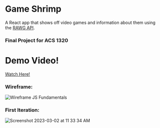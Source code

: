 # Game Shrimp
A React app that shows off video games and information about them using the [RAWG API](https://rawg.io/apidocs).

### Final Project for ACS 1320

# Demo Video!
[Watch Here!](https://youtu.be/tYFYTAoKpUE)

### Wireframe: 
![Wireframe JS Fundamentals](https://user-images.githubusercontent.com/77900249/222533058-5c8e6fbe-c12e-4f51-a6e5-f75638f66c02.png)


### First Iteration:
![Screenshot 2023-03-02 at 11 33 34 AM](https://user-images.githubusercontent.com/77900249/222533464-b35e0a73-7bcd-477d-9fc4-019cccfa9675.png)
